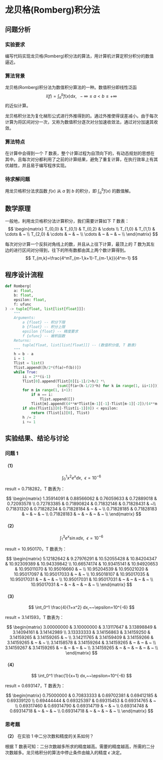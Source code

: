 # 龙贝格(Romberg)积分法

## 问题分析

### 实验要求

编写代码实现龙贝格(Romberg)积分法的算法，用计算机计算定积分积分的数值逼近。

### 算法背景

龙贝格(Romberg)积分法为数值积分算法的一种。数值积分即线性泛函
$$
I(f)=\int_a^bf(x)\mathrm{d}x,~~-\infty\leqslant a < b \leqslant +\infty
$$
的近似计算。

龙贝格积分法为复化梯形公式进行外推得到的。通过外推使得误差减小。由于每次计算为将区间对分一次，又称为数值积分逐次对分加速收敛法，通过对分加速其收敛。

### 算法特点

在计算中会得到一个 $T$ 数表，整个计算过程为自顶向下的，有动态规划的思想在其中。且每次对分都利用了之前的计算结果，避免了重复计算，在执行效率上有其优越性，并且易于编写程序实现。

### 待求解问题

用龙贝格积分法求函数 $f(x)$ 从 $a$ 到 $b$ 的积分，即 $\int^b_af(x)$ 的数值解。

## 数学原理

一般地，利用龙贝格积分法计算积分，我们需要计算如下 $T$ 数表：
$$
\begin{matrix}
T_{0,0} & T_{0,1} & T_{0,2} & \cdots \\
T_{1,0} & T_{1,1} & \cdots  &  ~ \\
T_{2,0} & \cdots  &  ~      &  ~ \\
\cdots  & ~       &  ~      &  ~ \\
\end{matrix}
$$

每次对分计算一个反斜对角线上的数，并且从上往下计算，最顶上的 $T$ 数为其左边的进行区间对分得到，往下的所有数都由其上两个数计算得到。
$$
T_{m,k}=\frac{4^mT_{m-1,k+1}-T_{m-1,k}}{4^m-1}
$$

## 程序设计流程

```python
def Romberg(
    a: float,
    b: float,
    epsilon: float,
    f: ufunc
) -> tuple[float, list[list[float]]]:
    """
    Arguments:
        a {float} -- 积分下限
        b {float} -- 积分上限
        epsilon {float} -- 精度要求
        f {ufunc} -- 被积函数
    Returns:
        tuple[float, list[list[float]]] -- (数值积分值, T 数表)
    """
    h = b - a
    i = 1
    Tlist = list()
    Tlist.append([h/2*(f(a)+f(b))])
    while True:
        ii = 2**(i-1)
        Tlist[0].append(Tlist[0][i-1]/2+h/2 *\
                        (sum([f(a+(k-1/2)*h) for k in range(1, ii+1)])))
        for m in range(1, i+1):
            if m == i:
                Tlist.append([])
            Tlist[m].append((4**m*Tlist[m-1][-1]-Tlist[m-1][-2])/(4**m-1))
        if abs(Tlist[i][0]-Tlist[i-1][0]) < epsilon:
            return (Tlist[i][0], Tlist)
        h /= 2
        i += 1
```

## 实验结果、结论与讨论

### 问题 1

#### （1）

$$
\int_0^1 x^2e^x dx,~~\epsilon=10^{-6}
$$

result = 0.718282，T 数表为：

$$
\begin{matrix}
 1.35914091 &  0.88566062 &  0.76059633 &  0.72889018 &  0.72093578 \\
 0.72783385 &  0.71890824 &  0.71832146 &  0.71828431 & ~\\
 0.71831320 &  0.71828234 &  0.71828184 & ~ & ~ \\
 0.71828185 &  0.71828183 & ~ & ~ & ~ \\
 0.71828183 & ~ & ~ & ~ & ~ \\
\end{matrix}
$$

#### （2）

$$
\int_1^3 e^x\sin x dx,~~\epsilon=10^{-6}
$$

result = 10.950170，T 数表为：

$$
\begin{matrix}
 5.12182642 &  9.27976291 & 10.52055428 & 10.84204347 & 10.92309389 & 10.94339842 \\
10.66574174 & 10.93415141 & 10.94920653 & 10.95011070 & 10.95016660 & ~ \\
10.95204539 & 10.95021020 & 10.95017097 & 10.95017033 & ~ & ~ \\
10.95018107 & 10.95017035 & 10.95017031 & ~ & ~ & ~ \\
10.95017031 & 10.95017031 & ~ & ~ & ~ & ~ \\
10.95017031 & ~ & ~ & ~ & ~ & ~ \\
\end{matrix}
$$

#### （3）

$$
\int_0^1 \frac{4}{1+x^2} dx,~~\epsilon=10^{-6}
$$

result = 3.141593，T 数表为：

$$
\begin{matrix}
 3.00000000 &  3.10000000 &  3.13117647 &  3.13898849 &  3.14094161 &  3.14142989 \\
 3.13333333 &  3.14156863 &  3.14159250 &  3.14159265 &  3.14159265 & ~ \\
 3.14211765 &  3.14159409 &  3.14159266 &  3.14159265 & ~ & ~ \\
 3.14158578 &  3.14159264 &  3.14159265 & ~ & ~ & ~ \\
 3.14159267 &  3.14159265 & ~ & ~ & ~ & ~ \\
 3.14159265 & ~ & ~ & ~ & ~ & ~ \\
\end{matrix}
$$

#### （4）

$$
\int_0^1 \frac{1}{x+1} dx,~~\epsilon=10^{-6}
$$

result = 0.693147，T 数表为：

$$
\begin{matrix}
 0.75000000 &  0.70833333 &  0.69702381 &  0.69412185 &  0.69339120 \\
 0.69444444 &  0.69325397 &  0.69315453 &  0.69314765 & ~ \\
 0.69317460 &  0.69314790 &  0.69314719 & ~ & ~ \\
 0.69314748 &  0.69314718 & ~ & ~ & ~ \\
 0.69314718 & ~ & ~ & ~ & ~ \\
\end{matrix}
$$

### 思考题

**（2）** 在实验 1 中二分次数和精度的关系如何？

根据 T 数表可知：二分次数越多所求的精度越高。需要的精度越高，所需的二分次数越多。龙贝格积分的算法中停止条件由输入的精度 $\epsilon$ 决定。
